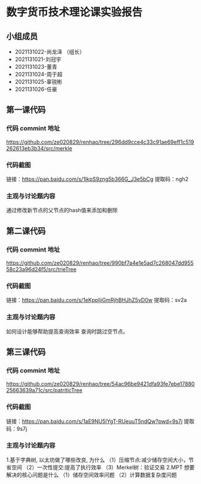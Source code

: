 # 数字货币技术理论课实验报告

## 小组成员

- 2021131022-尚龙泽 （组长）
- 2021131021-刘冠宇
- 2021131023-董青
- 2021131024-周于超
- 2021131025-辜锐彬
- 2021131026-任豪




## 第一课代码


### 代码 commint 地址
https://github.com/ze020829/renhao/tree/296dd9cce4c33c91ae69eff1c519262613eb3b34/src/merkle


### 代码截图

链接：https://pan.baidu.com/s/1lkpS9zng5b366G_J3e5bCg 
提取码：ngh2

### 主观与讨论题内容

通过修改新节点的父节点的hash值来添加和删除



## 第二课代码


### 代码 commint 地址
https://github.com/ze020829/renhao/tree/990bf7a4e1e5ad7c268047dd95558c23a96d24f5/src/trieTree


### 代码截图

链接：https://pan.baidu.com/s/1eKppIjiGmRjhBHJhZ5vD0w
提取码：sv2a


### 主观与讨论题内容
如何设计能够帮助提⾼查询效率
查询时跳过空节点。


## 第三课代码

### 代码 commint 地址
https://github.com/ze020829/renhao/tree/54ac96be9421dfa93fe7ebe1788025663639a71c/src/patriticTree


### 代码截图

链接：https://pan.baidu.com/s/1aE9NU5lYgT-RUeuuT5ndQw?pwd=9s7j 
提取码：9s7j

### 主观与讨论题内容


1.基于字典树, 以太坊做了哪些改良, 为什么
（1）压缩节点:减少储存空间大小，节省空间
（2）一次性提交:提高了执行效率
（3）Merkel树：验证交易
2.MPT 想要解决的核⼼问题是什么
（1）储存空间效率问题
（2）计算数据复杂度问题
